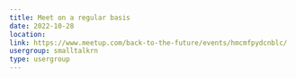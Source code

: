 ```yaml
---
title: Meet on a regular basis
date: 2022-10-28
location: 
link: https://www.meetup.com/back-to-the-future/events/hmcmfpydcnblc/
usergroup: smalltalkrn
type: usergroup
---
```

